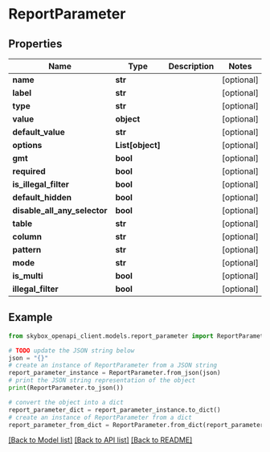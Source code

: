 # ReportParameter


## Properties

Name | Type | Description | Notes
------------ | ------------- | ------------- | -------------
**name** | **str** |  | [optional] 
**label** | **str** |  | [optional] 
**type** | **str** |  | [optional] 
**value** | **object** |  | [optional] 
**default_value** | **str** |  | [optional] 
**options** | **List[object]** |  | [optional] 
**gmt** | **bool** |  | [optional] 
**required** | **bool** |  | [optional] 
**is_illegal_filter** | **bool** |  | [optional] 
**default_hidden** | **bool** |  | [optional] 
**disable_all_any_selector** | **bool** |  | [optional] 
**table** | **str** |  | [optional] 
**column** | **str** |  | [optional] 
**pattern** | **str** |  | [optional] 
**mode** | **str** |  | [optional] 
**is_multi** | **bool** |  | [optional] 
**illegal_filter** | **bool** |  | [optional] 

## Example

```python
from skybox_openapi_client.models.report_parameter import ReportParameter

# TODO update the JSON string below
json = "{}"
# create an instance of ReportParameter from a JSON string
report_parameter_instance = ReportParameter.from_json(json)
# print the JSON string representation of the object
print(ReportParameter.to_json())

# convert the object into a dict
report_parameter_dict = report_parameter_instance.to_dict()
# create an instance of ReportParameter from a dict
report_parameter_from_dict = ReportParameter.from_dict(report_parameter_dict)
```
[[Back to Model list]](../README.md#documentation-for-models) [[Back to API list]](../README.md#documentation-for-api-endpoints) [[Back to README]](../README.md)


